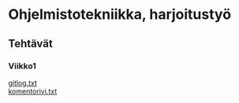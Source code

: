 Ohjelmistotekniikka, harjoitustyö  
======

Tehtävät
------

### Viikko1  

[gitlog.txt](https://github.com/hupijekku/ohte/blob/master/laskarit/viikko1/gitlog.txt)  
[komentorivi.txt](https://github.com/hupijekku/ohte/blob/master/laskarit/viikko1/komentorivi.txt)  

